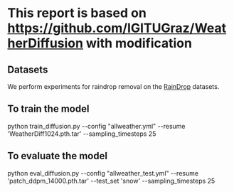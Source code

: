 # This report is based on https://github.com/IGITUGraz/WeatherDiffusion with modification 


## Datasets

We perform experiments for raindrop removal on
the [RainDrop](https://github.com/rui1996/DeRaindrop) datasets. 

## To train the model

python train_diffusion.py --config "allweather.yml" --resume 'WeatherDiff1024.pth.tar' --sampling_timesteps 25

## To evaluate the model 

python eval_diffusion.py --config "allweather_test.yml" --resume 'patch_ddpm_14000.pth.tar' --test_set 'snow' --sampling_timesteps 25


